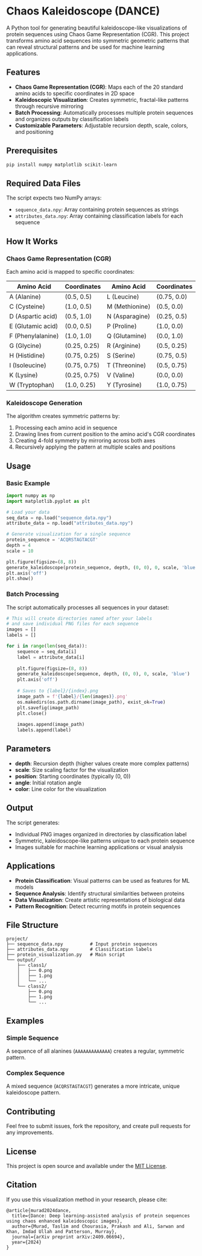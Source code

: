 # Chaos Kaleidoscope (DANCE)


A Python tool for generating beautiful kaleidoscope-like visualizations of protein sequences using Chaos Game Representation (CGR). This project transforms amino acid sequences into symmetric geometric patterns that can reveal structural patterns and be used for machine learning applications.

## Features

- **Chaos Game Representation (CGR)**: Maps each of the 20 standard amino acids to specific coordinates in 2D space
- **Kaleidoscopic Visualization**: Creates symmetric, fractal-like patterns through recursive mirroring
- **Batch Processing**: Automatically processes multiple protein sequences and organizes outputs by classification labels
- **Customizable Parameters**: Adjustable recursion depth, scale, colors, and positioning

## Prerequisites

```bash
pip install numpy matplotlib scikit-learn
```

## Required Data Files

The script expects two NumPy arrays:
- `sequence_data.npy`: Array containing protein sequences as strings
- `attributes_data.npy`: Array containing classification labels for each sequence

## How It Works

### Chaos Game Representation (CGR)

Each amino acid is mapped to specific coordinates:

| Amino Acid | Coordinates | Amino Acid | Coordinates |
|------------|-------------|------------|-------------|
| A (Alanine) | (0.5, 0.5) | L (Leucine) | (0.75, 0.0) |
| C (Cysteine) | (1.0, 0.5) | M (Methionine) | (0.5, 0.0) |
| D (Aspartic acid) | (0.5, 1.0) | N (Asparagine) | (0.25, 0.5) |
| E (Glutamic acid) | (0.0, 0.5) | P (Proline) | (1.0, 0.0) |
| F (Phenylalanine) | (1.0, 1.0) | Q (Glutamine) | (0.0, 1.0) |
| G (Glycine) | (0.25, 0.25) | R (Arginine) | (0.5, 0.25) |
| H (Histidine) | (0.75, 0.25) | S (Serine) | (0.75, 0.5) |
| I (Isoleucine) | (0.75, 0.75) | T (Threonine) | (0.5, 0.75) |
| K (Lysine) | (0.25, 0.75) | V (Valine) | (0.0, 0.0) |
| W (Tryptophan) | (1.0, 0.25) | Y (Tyrosine) | (1.0, 0.75) |

### Kaleidoscope Generation

The algorithm creates symmetric patterns by:
1. Processing each amino acid in sequence
2. Drawing lines from current position to the amino acid's CGR coordinates
3. Creating 4-fold symmetry by mirroring across both axes
4. Recursively applying the pattern at multiple scales and positions

## Usage

### Basic Example

```python
import numpy as np
import matplotlib.pyplot as plt

# Load your data
seq_data = np.load("sequence_data.npy")
attribute_data = np.load("attributes_data.npy")

# Generate visualization for a single sequence
protein_sequence = 'ACQRSTAGTACGT'
depth = 4
scale = 10

plt.figure(figsize=(8, 8))
generate_kaleidoscope(protein_sequence, depth, (0, 0), 0, scale, 'blue')
plt.axis('off')
plt.show()
```

### Batch Processing

The script automatically processes all sequences in your dataset:

```python
# This will create directories named after your labels
# and save individual PNG files for each sequence
images = []
labels = []

for i in range(len(seq_data)):
    sequence = seq_data[i]
    label = attribute_data[i]
    
    plt.figure(figsize=(8, 8))
    generate_kaleidoscope(sequence, depth, (0, 0), 0, scale, 'blue')
    plt.axis('off')
    
    # Saves to {label}/{index}.png
    image_path = f'{label}/{len(images)}.png'
    os.makedirs(os.path.dirname(image_path), exist_ok=True)
    plt.savefig(image_path)
    plt.close()
    
    images.append(image_path)
    labels.append(label)
```

## Parameters

- **depth**: Recursion depth (higher values create more complex patterns)
- **scale**: Size scaling factor for the visualization
- **position**: Starting coordinates (typically (0, 0))
- **angle**: Initial rotation angle
- **color**: Line color for the visualization

## Output

The script generates:
- Individual PNG images organized in directories by classification label
- Symmetric, kaleidoscope-like patterns unique to each protein sequence
- Images suitable for machine learning applications or visual analysis

## Applications

- **Protein Classification**: Visual patterns can be used as features for ML models
- **Sequence Analysis**: Identify structural similarities between proteins
- **Data Visualization**: Create artistic representations of biological data
- **Pattern Recognition**: Detect recurring motifs in protein sequences

## File Structure

```
project/
├── sequence_data.npy          # Input protein sequences
├── attributes_data.npy        # Classification labels
├── protein_visualization.py   # Main script
└── output/
    ├── class1/
    │   ├── 0.png
    │   ├── 1.png
    │   └── ...
    └── class2/
        ├── 0.png
        ├── 1.png
        └── ...
```

## Examples

### Simple Sequence
A sequence of all alanines (`AAAAAAAAAAAAA`) creates a regular, symmetric pattern.

### Complex Sequence
A mixed sequence (`ACQRSTAGTACGT`) generates a more intricate, unique kaleidoscope pattern.

## Contributing

Feel free to submit issues, fork the repository, and create pull requests for any improvements.

## License

This project is open source and available under the [MIT License](LICENSE).

## Citation

If you use this visualization method in your research, please cite:

```
@article{murad2024dance,
  title={Dance: Deep learning-assisted analysis of protein sequences using chaos enhanced kaleidoscopic images},
  author={Murad, Taslim and Chourasia, Prakash and Ali, Sarwan and Khan, Imdad Ullah and Patterson, Murray},
  journal={arXiv preprint arXiv:2409.06694},
  year={2024}
}
```
